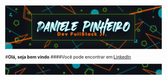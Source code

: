 ![](https://github.com/ddsp-pinheiro/ddsp-pinheiro/blob/main/GitHubTOP-looping.gif)

   #**Olá, seja bem vindo**
    ####Você pode encontrar em:[LinkedIn](https://www.linkedin.com/in/daniele-pinheiro/)

![end](https://github.com/ddsp-pinheiro/ddsp-pinheiro/blob/main/GitHubEND.png)
